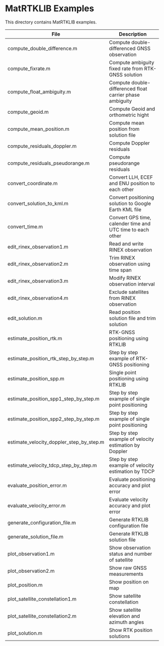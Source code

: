 # MatRTKLIB Examples
This directory contains MatRTKLIB examples.

| File | Description |
| ---- | ---- |
| compute_double_difference.m              | Compute double-differenced GNSS observation |
| compute_fixrate.m                        | Compute ambiguity fixed rate from RTK-GNSS solution |
| compute_float_ambiguity.m                | Compute double-differenced float carrier phase ambiguity |
| compute_geoid.m                          | Compute Geoid and orthometric hight |
| compute_mean_position.m                  | Compute mean position from solution file |
| compute_residuals_doppler.m              | Compute Doppler residuals |
| compute_residuals_pseudorange.m          | Compute pseudorange residuals |
| convert_coordinate.m                     | Convert LLH, ECEF and ENU position to each other |
| convert_solution_to_kml.m                | Convert positioning solution to Google Earth KML file |
| convert_time.m                           | Convert GPS time, calender time and UTC time to each other |
| edit_rinex_observation1.m                | Read and write RINEX observation |
| edit_rinex_observation2.m                | Trim RINEX observation using time span |
| edit_rinex_observation3.m                | Modify RINEX observation interval |
| edit_rinex_observation4.m                | Exclude satellites from RINEX observation |
| edit_solution.m                          | Read position solution file and trim solution |
| estimate_position_rtk.m                  | RTK-GNSS positioning using RTKLIB |
| estimate_position_rtk_step_by_step.m     | Step by step example of RTK-GNSS positioning |
| estimate_position_spp.m                  | Single point positioning using RTKLIB |
| estimate_position_spp1_step_by_step.m    | Step by step example of single point positioning |
| estimate_position_spp2_step_by_step.m    | Step by step example of single point positioning |
| estimate_velocity_doppler_step_by_step.m | Step by step example of velocity estimation by Doppler |
| estimate_velocity_tdcp_step_by_step.m    | Step by step example of velocity estimation by TDCP |
| evaluate_position_error.m                | Evaluate positioning accuracy and plot error |
| evaluate_velocity_error.m                | Evaluate velocity accuracy and plot error |
| generate_configuration_file.m            | Generate RTKLIB configuration file |
| generate_solution_file.m                 | Generate RTKLIB solution file |
| plot_observation1.m                      | Show observation status and number of satellite |
| plot_observation2.m                      | Show raw GNSS measurements |
| plot_position.m                          | Show position on map |
| plot_satellite_constellation1.m          | Show satellite constellation |
| plot_satellite_constellation2.m          | Show satellite elevation and azimuth angles |
| plot_solution.m                          | Show RTK position solutions |